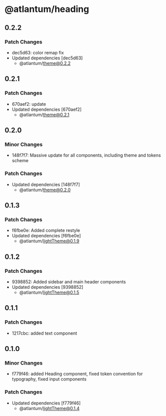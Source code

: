 # @atlantum/heading

## 0.2.2

### Patch Changes

-   dec5d63: color remap fix
-   Updated dependencies [dec5d63]
    -   @atlantum/theme@0.2.2

## 0.2.1

### Patch Changes

-   670aef2: update
-   Updated dependencies [670aef2]
    -   @atlantum/theme@0.2.1

## 0.2.0

### Minor Changes

-   148f7f7: Massive update for all components, including theme and tokens scheme

### Patch Changes

-   Updated dependencies [148f7f7]
    -   @atlantum/theme@0.2.0

## 0.1.3

### Patch Changes

-   f6fbe0e: Added complete restyle
-   Updated dependencies [f6fbe0e]
    -   @atlantum/lightTheme@0.1.9

## 0.1.2

### Patch Changes

-   9398852: Added sidebar and main header components
-   Updated dependencies [9398852]
    -   @atlantum/lightTheme@0.1.5

## 0.1.1

### Patch Changes

-   1217cbc: added text component

## 0.1.0

### Minor Changes

-   f779f46: added Heading component, fixed token convention for typography, fixed input components

### Patch Changes

-   Updated dependencies [f779f46]
    -   @atlantum/lightTheme@0.1.4
